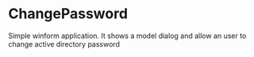 # ChangePassword
Simple winform application. It shows a model dialog and allow an user to change active directory password
